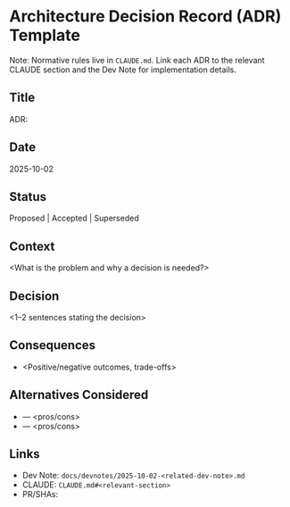 # Architecture Decision Record (ADR) Template

Note: Normative rules live in `CLAUDE.md`. Link each ADR to the relevant CLAUDE section and the Dev Note for implementation details.

## Title
ADR: <concise-title>

## Date
2025-10-02

## Status
Proposed | Accepted | Superseded

## Context
<What is the problem and why a decision is needed?>

## Decision
<1–2 sentences stating the decision>

## Consequences
- <Positive/negative outcomes, trade-offs>

## Alternatives Considered
- <Alternative A> — <pros/cons>
- <Alternative B> — <pros/cons>

## Links
- Dev Note: `docs/devnotes/2025-10-02-<related-dev-note>.md`
- CLAUDE: `CLAUDE.md#<relevant-section>`
- PR/SHAs: <links>


